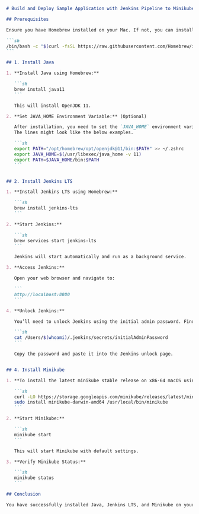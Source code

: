````markdown
# Build and Deploy Sample Application with Jenkins Pipeline to Minikube Kubernetes Cluster

## Prerequisites

Ensure you have Homebrew installed on your Mac. If not, you can install it using:

```sh
/bin/bash -c "$(curl -fsSL https://raw.githubusercontent.com/Homebrew/install/HEAD/install.sh)"
```

## 1. Install Java

1. **Install Java using Homebrew:**

   ```sh
   brew install java11
   ```

   This will install OpenJDK 11.

2. **Set JAVA_HOME Environment Variable:** (Optional)

   After installation, you need to set the `JAVA_HOME` environment variable. The lines will be populated in the logs of java installation.
   The lines might look like the below examples.

   ```sh
   export PATH="/opt/homebrew/opt/openjdk@11/bin:$PATH" >> ~/.zshrc
   export JAVA_HOME=$(/usr/libexec/java_home -v 11)
   export PATH=$JAVA_HOME/bin:$PATH
   ```


## 2. Install Jenkins LTS

1. **Install Jenkins LTS using Homebrew:**

   ```sh
   brew install jenkins-lts
   ```

2. **Start Jenkins:**

   ```sh
   brew services start jenkins-lts
   ```

   Jenkins will start automatically and run as a background service.

3. **Access Jenkins:**

   Open your web browser and navigate to:

   ```
   http://localhost:8080
   ```

4. **Unlock Jenkins:**

   You’ll need to unlock Jenkins using the initial admin password. Find the password with:

   ```sh
   cat /Users/$(whoami)/.jenkins/secrets/initialAdminPassword
   ```

   Copy the password and paste it into the Jenkins unlock page.


## 4. Install Minikube

1. **To install the latest minikube stable release on x86-64 macOS using binary download::**

   ```sh
   curl -LO https://storage.googleapis.com/minikube/releases/latest/minikube-darwin-amd64
   sudo install minikube-darwin-amd64 /usr/local/bin/minikube
   ```

2. **Start Minikube:**

   ```sh
   minikube start
   ```

   This will start Minikube with default settings.

3. **Verify Minikube Status:**

   ```sh
   minikube status
   ```

## Conclusion

You have successfully installed Java, Jenkins LTS, and Minikube on your Mac using Homebrew. Ensure to check each tool's documentation for advanced configurations and troubleshooting.
